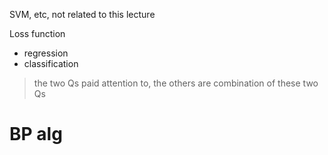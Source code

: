SVM, etc, not related to this lecture

Loss function

- regression
- classification

> the two Qs paid attention to, the others are combination of these two Qs

# BP alg